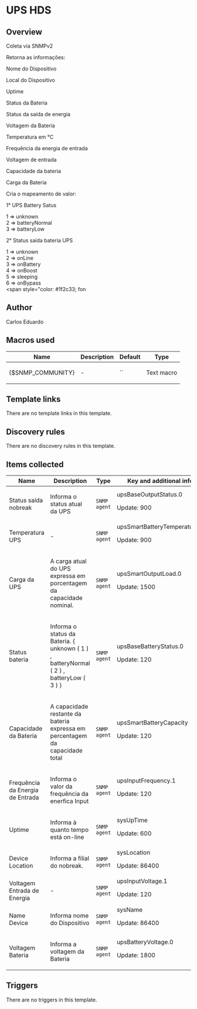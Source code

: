 # UPS HDS

## Overview

Coleta via SNMPv2


Retorna as informações:


Nome do Dispositivo


Local do Dispositivo


Uptime


Status da Bateria


Status da saída de energia


Voltagem da Bateria


Temperatura em °C


Frequência da energia de entrada


Voltagem de entrada


Capacidade da bateria


Carga da Bateria


 


Cria o mapeamento de valor:


1° UPS Battery Satus


1 ⇒ unknown  
2 ⇒ batteryNormal  
3 ⇒ batteryLow


 


2° Status saída bateria UPS


1 ⇒ unknown  
2 ⇒ onLine  
3 ⇒ onBattery  
4 ⇒ onBoost  
5 ⇒ sleeping  
6 ⇒ onBypass  
<span style="color: #1f2c33; fon



## Author

Carlos Eduardo

## Macros used

|Name|Description|Default|Type|
|----|-----------|-------|----|
|{$SNMP_COMMUNITY}|<p>-</p>|``|Text macro|


## Template links

There are no template links in this template.

## Discovery rules

There are no discovery rules in this template.

## Items collected

|Name|Description|Type|Key and additional info|
|----|-----------|----|----|
|Status saída nobreak|<p>Informa o status atual da UPS</p>|`SNMP agent`|upsBaseOutputStatus.0<p>Update: 900</p>|
|Temperatura UPS|<p>-</p>|`SNMP agent`|upsSmartBatteryTemperature.0<p>Update: 900</p>|
|Carga da UPS|<p>A carga atual do UPS expressa em porcentagem da capacidade nominal.</p>|`SNMP agent`|upsSmartOutputLoad.0<p>Update: 1500</p>|
|Status bateria|<p>Informa o status da Bateria. { unknown ( 1 ) , batteryNormal ( 2 ) , batteryLow ( 3 ) }</p>|`SNMP agent`|upsBaseBatteryStatus.0<p>Update: 120</p>|
|Capacidade da Bateria|<p>A capacidade restante da bateria expressa em percentagem da capacidade total</p>|`SNMP agent`|upsSmartBatteryCapacity<p>Update: 120</p>|
|Frequência da Energia de Entrada|<p>Informa o valor da frequência da enerfica Input</p>|`SNMP agent`|upsInputFrequency.1<p>Update: 120</p>|
|Uptime|<p>Informa à quanto tempo está on-line</p>|`SNMP agent`|sysUpTime<p>Update: 600</p>|
|Device Location|<p>Informa a filial do nobreak.</p>|`SNMP agent`|sysLocation<p>Update: 86400</p>|
|Voltagem Entrada de Energia|<p>-</p>|`SNMP agent`|upsInputVoltage.1<p>Update: 120</p>|
|Name Device|<p>Informa nome do Dispositivo</p>|`SNMP agent`|sysName<p>Update: 86400</p>|
|Voltagem Bateria|<p>Informa a voltagem da Bateria</p>|`SNMP agent`|upsBatteryVoltage.0<p>Update: 1800</p>|


## Triggers

There are no triggers in this template.


